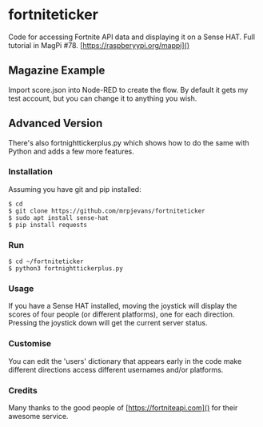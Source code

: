 # fortniteticker
Code for accessing Fortnite API data and displaying it on a Sense HAT. Full tutorial in MagPi #78. [https://raspberyypi.org/mappi]()

## Magazine Example
Import score.json into Node-RED to create the flow. By default it gets my test account, but you can change it to anything you wish.

## Advanced Version
There's also fortnighttickerplus.py which shows how to do the same with Python and adds a few more features.

### Installation

Assuming you have git and pip installed:

```
$ cd
$ git clone https://github.com/mrpjevans/fortniteticker
$ sudo apt install sense-hat
$ pip install requests
```

### Run

```
$ cd ~/fortniteticker
$ python3 fortnighttickerplus.py
```

### Usage

If you have a Sense HAT installed, moving the joystick will display the scores of four people (or different platforms), one for each direction. Pressing the joystick down will get the current server status.

### Customise

You can edit the 'users' dictionary that appears early in the code make different directions access different usernames and/or platforms.

### Credits

Many thanks to the good people of [https://fortniteapi.com]() for their awesome service.
